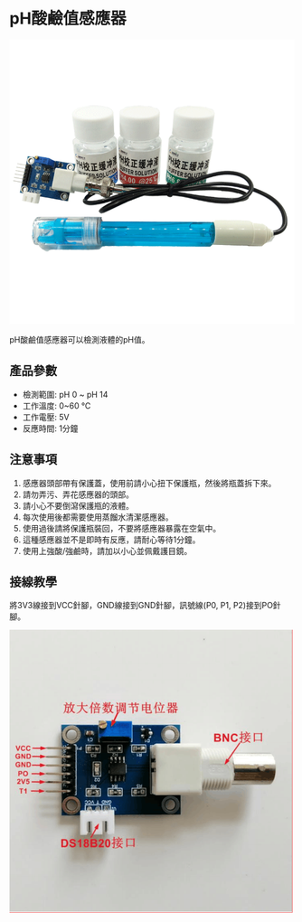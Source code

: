 # pH酸鹼值感應器

![](./images/ph1.png)

pH酸鹼值感應器可以檢測液體的pH值。

## 產品參數

- 檢測範圍: pH 0 ~ pH 14
- 工作溫度: 0~60 ℃
- 工作電壓: 5V
- 反應時間: 1分鐘

## 注意事項

1. 感應器頭部帶有保護蓋，使用前請小心扭下保護瓶，然後將瓶蓋拆下來。
2. 請勿弄污、弄花感應器的頭部。
3. 請小心不要倒瀉保護瓶的液體。
4. 每次使用後都需要使用蒸餾水清潔感應器。
5. 使用過後請將保護瓶裝回，不要將感應器暴露在空氣中。
6. 這種感應器並不是即時有反應，請耐心等待1分鐘。
7. 使用上強酸/強鹼時，請加以小心並佩戴護目鏡。

## 接線教學

將3V3線接到VCC針腳，GND線接到GND針腳，訊號線(P0, P1, P2)接到PO針腳。

![](./images/ph2.png)